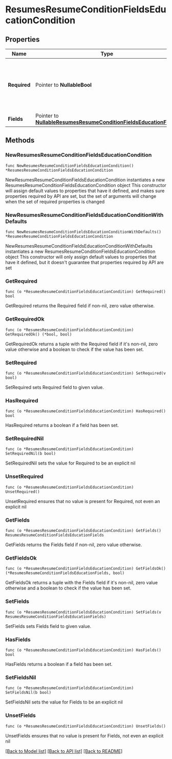 # ResumesResumeConditionFieldsEducationCondition

## Properties

Name | Type | Description | Notes
------------ | ------------- | ------------- | -------------
**Required** | Pointer to **NullableBool** | Является ли поле необходимым? Для строковых значений поле не должно быть &#x60;null&#x60; или &#x60;\&quot;\&quot;&#x60; | [optional] 
**Fields** | Pointer to [**NullableResumesResumeConditionFieldsEducationFields**](ResumesResumeConditionFieldsEducationFields.md) |  | [optional] 

## Methods

### NewResumesResumeConditionFieldsEducationCondition

`func NewResumesResumeConditionFieldsEducationCondition() *ResumesResumeConditionFieldsEducationCondition`

NewResumesResumeConditionFieldsEducationCondition instantiates a new ResumesResumeConditionFieldsEducationCondition object
This constructor will assign default values to properties that have it defined,
and makes sure properties required by API are set, but the set of arguments
will change when the set of required properties is changed

### NewResumesResumeConditionFieldsEducationConditionWithDefaults

`func NewResumesResumeConditionFieldsEducationConditionWithDefaults() *ResumesResumeConditionFieldsEducationCondition`

NewResumesResumeConditionFieldsEducationConditionWithDefaults instantiates a new ResumesResumeConditionFieldsEducationCondition object
This constructor will only assign default values to properties that have it defined,
but it doesn't guarantee that properties required by API are set

### GetRequired

`func (o *ResumesResumeConditionFieldsEducationCondition) GetRequired() bool`

GetRequired returns the Required field if non-nil, zero value otherwise.

### GetRequiredOk

`func (o *ResumesResumeConditionFieldsEducationCondition) GetRequiredOk() (*bool, bool)`

GetRequiredOk returns a tuple with the Required field if it's non-nil, zero value otherwise
and a boolean to check if the value has been set.

### SetRequired

`func (o *ResumesResumeConditionFieldsEducationCondition) SetRequired(v bool)`

SetRequired sets Required field to given value.

### HasRequired

`func (o *ResumesResumeConditionFieldsEducationCondition) HasRequired() bool`

HasRequired returns a boolean if a field has been set.

### SetRequiredNil

`func (o *ResumesResumeConditionFieldsEducationCondition) SetRequiredNil(b bool)`

 SetRequiredNil sets the value for Required to be an explicit nil

### UnsetRequired
`func (o *ResumesResumeConditionFieldsEducationCondition) UnsetRequired()`

UnsetRequired ensures that no value is present for Required, not even an explicit nil
### GetFields

`func (o *ResumesResumeConditionFieldsEducationCondition) GetFields() ResumesResumeConditionFieldsEducationFields`

GetFields returns the Fields field if non-nil, zero value otherwise.

### GetFieldsOk

`func (o *ResumesResumeConditionFieldsEducationCondition) GetFieldsOk() (*ResumesResumeConditionFieldsEducationFields, bool)`

GetFieldsOk returns a tuple with the Fields field if it's non-nil, zero value otherwise
and a boolean to check if the value has been set.

### SetFields

`func (o *ResumesResumeConditionFieldsEducationCondition) SetFields(v ResumesResumeConditionFieldsEducationFields)`

SetFields sets Fields field to given value.

### HasFields

`func (o *ResumesResumeConditionFieldsEducationCondition) HasFields() bool`

HasFields returns a boolean if a field has been set.

### SetFieldsNil

`func (o *ResumesResumeConditionFieldsEducationCondition) SetFieldsNil(b bool)`

 SetFieldsNil sets the value for Fields to be an explicit nil

### UnsetFields
`func (o *ResumesResumeConditionFieldsEducationCondition) UnsetFields()`

UnsetFields ensures that no value is present for Fields, not even an explicit nil

[[Back to Model list]](../README.md#documentation-for-models) [[Back to API list]](../README.md#documentation-for-api-endpoints) [[Back to README]](../README.md)



